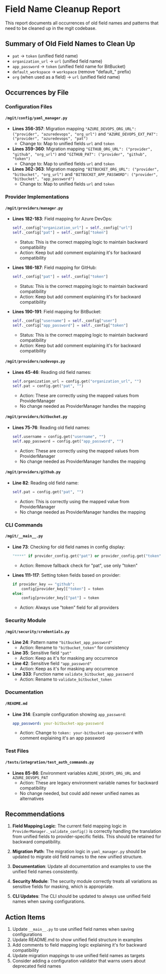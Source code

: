 # Field Name Cleanup Report

This report documents all occurrences of old field names and patterns that need to be cleaned up in the mgit codebase.

## Summary of Old Field Names to Clean Up
- `pat` → `token` (unified field name)
- `organization_url` → `url` (unified field name)
- `app_password` → `token` (unified field name for BitBucket)
- `default_workspace` → `workspace` (remove "default_" prefix)
- `org` (when used as a field) → `url` (unified field name)

## Occurrences by File

### Configuration Files

#### `/mgit/config/yaml_manager.py`
- **Lines 356-357**: Migration mapping `"AZURE_DEVOPS_ORG_URL": ("provider", "azuredevops", "org_url")` and `"AZURE_DEVOPS_EXT_PAT": ("provider", "azuredevops", "pat")`
  - Change to: Map to unified fields `url` and `token`
- **Lines 359-360**: Migration mapping `"GITHUB_ORG_URL": ("provider", "github", "org_url")` and `"GITHUB_PAT": ("provider", "github", "token")`
  - Change to: Map to unified fields `url` and `token`
- **Lines 362-363**: Migration mapping `"BITBUCKET_ORG_URL": ("provider", "bitbucket", "org_url")` and `"BITBUCKET_APP_PASSWORD": ("provider", "bitbucket", "app_password")`
  - Change to: Map to unified fields `url` and `token`

### Provider Implementations

#### `/mgit/providers/manager.py`
- **Lines 182-183**: Field mapping for Azure DevOps:
  ```python
  self._config["organization_url"] = self._config["url"]
  self._config["pat"] = self._config["token"]
  ```
  - Status: This is the correct mapping logic to maintain backward compatibility
  - Action: Keep but add comment explaining it's for backward compatibility

- **Lines 186-187**: Field mapping for GitHub:
  ```python
  self._config["pat"] = self._config["token"]
  ```
  - Status: This is the correct mapping logic to maintain backward compatibility
  - Action: Keep but add comment explaining it's for backward compatibility

- **Lines 190-191**: Field mapping for BitBucket:
  ```python
  self._config["username"] = self._config["user"]
  self._config["app_password"] = self._config["token"]
  ```
  - Status: This is the correct mapping logic to maintain backward compatibility
  - Action: Keep but add comment explaining it's for backward compatibility

#### `/mgit/providers/azdevops.py`
- **Lines 45-46**: Reading old field names:
  ```python
  self.organization_url = config.get("organization_url", "")
  self.pat = config.get("pat", "")
  ```
  - Action: These are correctly using the mapped values from ProviderManager
  - No change needed as ProviderManager handles the mapping

#### `/mgit/providers/bitbucket.py`
- **Lines 75-76**: Reading old field names:
  ```python
  self.username = config.get("username", "")
  self.app_password = config.get("app_password", "")
  ```
  - Action: These are correctly using the mapped values from ProviderManager
  - No change needed as ProviderManager handles the mapping

#### `/mgit/providers/github.py`
- **Line 82**: Reading old field name:
  ```python
  self.pat = config.get("pat", "")
  ```
  - Action: This is correctly using the mapped value from ProviderManager
  - No change needed as ProviderManager handles the mapping

### CLI Commands

#### `/mgit/__main__.py`
- **Line 73**: Checking for old field names in config display:
  ```python
  "****" if provider_config.get("pat") or provider_config.get("token") else "Not set"
  ```
  - Action: Remove fallback check for "pat", use only "token"
  
- **Lines 111-117**: Setting token fields based on provider:
  ```python
  if provider_key == "github":
      config[provider_key]["token"] = token
  else:
      config[provider_key]["pat"] = token
  ```
  - Action: Always use "token" field for all providers

### Security Module

#### `/mgit/security/credentials.py`
- **Line 24**: Pattern name `"bitbucket_app_password"`
  - Action: Rename to `"bitbucket_token"` for consistency
- **Line 35**: Sensitive field `"pat"`
  - Action: Keep as it's for masking any occurrence
- **Line 42**: Sensitive field `"app_password"`
  - Action: Keep as it's for masking any occurrence
- **Line 333**: Function name `validate_bitbucket_app_password`
  - Action: Rename to `validate_bitbucket_token`

### Documentation

#### `/README.md`
- **Line 314**: Example configuration showing `app_password`:
  ```yaml
  app_password: your-bitbucket-app-password
  ```
  - Action: Change to `token: your-bitbucket-app-password` with comment explaining it's an app password

### Test Files

#### `/tests/integration/test_auth_commands.py`
- **Lines 85-86**: Environment variables `AZURE_DEVOPS_ORG_URL` and `AZURE_DEVOPS_PAT`
  - Action: These are legacy environment variable names for backward compatibility
  - No change needed, but could add newer unified names as alternatives

## Recommendations

1. **Field Mapping Logic**: The current field mapping logic in `ProviderManager._validate_config()` is correctly handling the translation from unified fields to provider-specific fields. This should be retained for backward compatibility.

2. **Migration Path**: The migration logic in `yaml_manager.py` should be updated to migrate old field names to the new unified structure.

3. **Documentation**: Update all documentation and examples to use the unified field names consistently.

4. **Security Module**: The security module correctly treats all variations as sensitive fields for masking, which is appropriate.

5. **CLI Updates**: The CLI should be updated to always use unified field names when saving configurations.

## Action Items

1. Update `__main__.py` to use unified field names when saving configurations
2. Update README.md to show unified field structure in examples
3. Add comments to field mapping logic explaining it's for backward compatibility
4. Update migration mappings to use unified field names as targets
5. Consider adding a configuration validator that warns users about deprecated field names